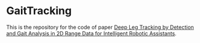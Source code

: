 # GaitTracking

This is the repository for the code of paper [Deep Leg Tracking by Detection and Gait Analysis in 2D Range Data for Intelligent Robotic Assistants](https://doi.org/10.1109/IROS51168.2021.9636588).
